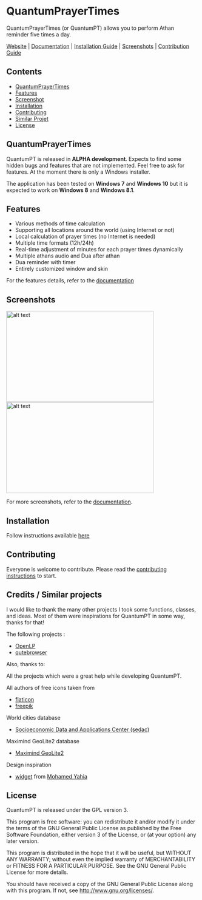 QuantumPrayerTimes
==================

QuantumPrayerTimes (or QuantumPT) allows you to perform Athan reminder five times a day.

[Website](https://quantumprayertimes.github.io/) |
[Documentation](https://quantumprayertimes.github.io/documentation) |
[Installation Guide](https://quantumprayertimes.github.io/documentation/getting-started/installation/) |
[Screenshots](https://quantumprayertimes.github.io/documentation/getting-started/screenshots/) |
[Contribution Guide](https://quantumprayertimes.github.io/documentation/getting-started/getting-help/)

## Contents

* [QuantumPrayerTimes](#quantumprayertimes)
* [Features](#features)
* [Screenshot](#screenshots)
* [Installation](#installation)
* [Contributing](#contributing)
* [Similar Projet](#credits--similar-projects)
* [License](#license)

## QuantumPrayerTimes

QuantumPT is released in **ALPHA development**. Expects to find some hidden bugs and features that are not implemented. Feel free to ask for features.
At the moment there is only a Windows installer.

The application has been tested on **Windows 7** and **Windows 10** but it is expected to work on **Windows 8** and **Windows 8.1**.

## Features

* Various methods of time calculation
* Supporting all locations around the world (using Internet or not)
* Local calculation of prayer times (no Internet is needed)
* Multiple time formats (12h/24h)
* Real-time adjustment of minutes for each prayer times dynamically
* Multiple athans audio and Dua after athan
* Dua reminder with timer
* Entirely customized window and skin

For the features details, refer to the [documentation](https://quantumprayertimes.github.io/documentation/getting-started/what-is-quantumpt/)

## Screenshots

<img src="https://cloud.githubusercontent.com/assets/9877335/25691169/206b3e34-304d-11e7-9d90-18fd6dc48146.png" alt="alt text" width="388" height="240">  <img src="https://cloud.githubusercontent.com/assets/9877335/25691164/2051213e-304d-11e7-9b59-2a05922b3de4.png" alt="alt text" width="388" height="240">

For more screenshots, refer to the [documentation](https://quantumprayertimes.github.io/documentation/getting-started/screenshots/).

## Installation

Follow instructions available [here](https://quantumprayertimes.github.io/documentation/getting-started/installation/)

## Contributing
Everyone is welcome to contribute. Please read the
[contributing instructions](https://quantumprayertimes.github.io/documentation/getting-started/getting-help/) to start.

## Credits / Similar projects

I would like to thank the many other projects I took some functions, classes, and ideas.
Most of them were inspirations for QuantumPT in some way, thanks for that!

The following projects :

- [OpenLP](https://openlp.org/)
- [qutebrowser](https://www.qutebrowser.org/)

Also, thanks to:

All the projects which were a great help while developing QuantumPT.

All authors of free icons taken from
* [flaticon](http://www.flaticon.com/)
* [freepik](http://www.freepik.com/)

World cities database
* [Socioeconomic Data and Applications Center (sedac)](http://sedac.ciesin.columbia.edu/data/set/grump-v1-settlement-points)

Maximind GeoLite2 database
* [Maximind GeoLite2](http://dev.maxmind.com/geoip/geoip2/geolite2/)

Design inspiration
* [widget](https://dribbble.com/shots/1841309-Prayer-Times-Widget-Setup) from [Mohamed Yahia](https://dribbble.com/MohaStudio)

## License

QuantumPT is released under the GPL version 3.

This program is free software: you can redistribute it and/or modify it under the terms of the GNU General Public License as published by the Free Software Foundation, either version 3 of the License, or (at your option) any later version.

This program is distributed in the hope that it will be useful, but WITHOUT ANY WARRANTY; without even the implied warranty of MERCHANTABILITY or FITNESS FOR A PARTICULAR PURPOSE. See the GNU General Public License for more details.

You should have received a copy of the GNU General Public License along with this program. If not, see http://www.gnu.org/licenses/.